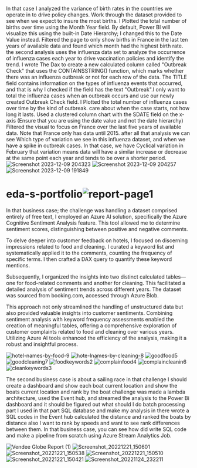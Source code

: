 In that case I  analyzed the variance of birth rates in the countries we operate in to drive policy changes. Work through the dataset provided to see when we expect to insure the most births.
I Plotted the total number of births over time using the Month Year field.
By default, Power BI will visualize this using the built-in Date Hierarchy; I changed this to the Date Value instead.
Filtered the page to only show births in France in the last ten years of available data and found which month had the highest birth rate. the second analysis uses the influenza data set to analyze the occurrence of influenza cases each year to drive vaccination policies and identify the trend. I wrote The Dax to create a new calculated column called "Outbreak Check" that uses the CONTAINSSTRING() function, which marks whether there was an influenza outbreak or not for each row of the data.
The TITLE field contains information on the types of influenza events that occurred, and that is why I  checked if the field has the text "Outbreak".I only want to total the influenza cases when an outbreak occurs and use our newly created Outbreak Check field.
I Plotted the total number of influenza cases over time by the kind of outbreak. care about when the case starts, not how long it lasts.
Used a clustered column chart with the SDATE field on the x-axis (Ensure that you are using the date value and not the date hierarchy)
Filtered the visual to focus on France over the last five years of available data. Note that France only has data until 2015.
after all that analysis we can see Which type of variation we see in this influenza dataset, and when we have a spike in outbreak cases. In that case, we have
Cyclical variation in February that variation means data will have a similar increase or decrease at the same point each year and tends to be over a shorter period.![Screenshot 2023-12-09 204323](https://github.com/edriska/eda-s-portfolio/assets/103993701/8f8457c5-47ae-4d01-bc84-4a7938672d79)
![Screenshot 2023-12-09 204257](https://github.com/edriska/eda-s-portfolio/assets/103993701/d6a839d4-73e2-40f8-9c6e-bd5120f3feb4)
![Screenshot 2023-12-09 191849](https://github.com/edriska/eda-s-portfolio/assets/103993701/e06d9a5b-2543-4fc9-b8c0-93fd68278ab1)
# eda-s-portfolio![report-page1](https://github.com/edriska/eda-s-portfolio/assets/103993701/f2ded5a8-6f0b-4010-b3f7-6b00aa208995)
In that business case; the challenge was handling a dataset comprised entirely of free text, I employed an Azure AI solution, specifically the Azure Cognitive Sentiment Analysis feature. This tool allowed me to determine sentiment scores, distinguishing between positive and negative comments.

To delve deeper into customer feedback on hotels, I focused on discerning impressions related to food and cleaning. I curated a keyword list and systematically applied it to the comments, counting the frequency of specific terms. I then crafted a DAX query to quantify these keyword mentions.

Subsequently, I organized the insights into two distinct calculated tables—one for food-related comments and another for cleaning. This facilitated a detailed analysis of sentiment trends across different years. The dataset was sourced from booking.com, accessed through Azure Blob.

This approach not only streamlined the handling of unstructured data but also provided valuable insights into customer sentiments. Combining sentiment analysis with keyword frequency assessments enabled the creation of meaningful tables, offering a comprehensive exploration of customer complaints related to food and cleaning over various years. Utilizing Azure AI tools enhanced the efficiency of the analysis, making it a robust and insightful process.

![hotel-names-by-food-9](https://github.com/edriska/eda-s-portfolio/assets/103993701/28efd120-6b94-4365-9361-89a88af77435)
![hote-lnames-by-cleaning-8](https://github.com/edriska/eda-s-portfolio/assets/103993701/4b0b0157-9d21-4015-b539-34cfb859685e)
![goodfood5](https://github.com/edriska/eda-s-portfolio/assets/103993701/4f0aa6a1-d469-4963-b4be-f6bb8e8eb065)
![goodcleaning7](https://github.com/edriska/eda-s-portfolio/assets/103993701/40a01cc7-d592-4441-b84a-499edb8d3419)
![foodkeywords2](https://github.com/edriska/eda-s-portfolio/assets/103993701/7171850d-090d-4e26-a061-dae0e38aef07)
![complainfood4](https://github.com/edriska/eda-s-portfolio/assets/103993701/66521a9a-9106-488d-8fc3-6b23a62f1a48)
![complaincleanin6](https://github.com/edriska/eda-s-portfolio/assets/103993701/8eb2a5b4-bcab-4091-b311-ef5df5d0a71d)
![cleankeywords3](https://github.com/edriska/eda-s-portfolio/assets/103993701/e64a3df3-bfa7-4a23-8755-efc018b24279)

The second business case is about a sailing race in that challenge I should create a dashboard and show each boat current location and show the boats current location and rank by the boat challenge was made a lambda architecture, used the Event hub, and streamed the analysis to the Power Bi dashboard and it should be figured out what should I do batch processing part I used in that part SQL database and make my analysis in there wrote a SQL codes in the Event hub calculated the distance and ranked the boats by distance also I want to rank by speeds and want to see rank differences between them. In that business case, you can see how did write SQL code and make a pipeline from scratch using Azure Stream Analytics Job.

![Vendee Globe Report (1)](https://github.com/edriska/eda-s-portfolio/assets/103993701/c2c9e05d-5649-40a3-97f6-e5b3888a46fd)
![Screenshot_20221221_150601](https://github.com/edriska/eda-s-portfolio/assets/103993701/b66c5f58-dd44-443f-8298-46033a3d5b42)
![Screenshot_20221221_150538](https://github.com/edriska/eda-s-portfolio/assets/103993701/ac5cd314-1a4d-4c3b-b434-ecec8d0eb374)
![Screenshot_20221221_150510](https://github.com/edriska/eda-s-portfolio/assets/103993701/2a6142b7-ab53-4ca1-97f0-33edac3ba339)
![Screenshot_20221221_150421](https://github.com/edriska/eda-s-portfolio/assets/103993701/8762f49e-f1b5-49f9-9da0-7fb13d1de006)
![Screenshot_20221124_232211](https://github.com/edriska/eda-s-portfolio/assets/103993701/6cd9a125-378b-4730-bd5e-1f9d2a347d7d)
